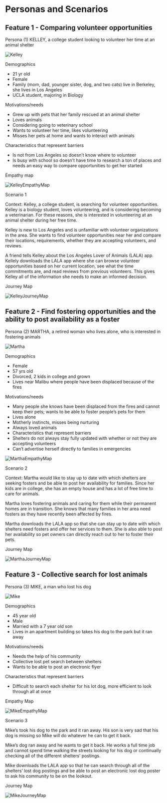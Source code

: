 # Personas and Scenarios

## Feature 1 - Comparing volunteer opportunities

Persona (1) KELLEY, a college student looking to volunteer her time at an animal shelter

![Kelley](Kelley.png)

Demographics
* 21 yr old
* Female
* Family (mom, dad, younger sister, dog, and two cats) live in Berkeley, she lives in Los Angeles
* UCLA student, majoring in Biology

Motivations/needs
* Grew up with pets that her family rescued at an animal shelter
* Loves animals
* Considering going to veterinary school 
* Wants to volunteer her time, likes volunteering
* Misses her pets at home and wants to interact with animals

Characteristics that represent barriers
* Is not from Los Angeles so doesn’t know where to volunteer
* Is busy with school so doesn’t have time to research a ton of places and needs an easy way to compare opportunities to get her started

Empathy map

![KelleyEmpathyMap]()

Scenario 1

Context: Kelley, a college student, is searching for volunteer opportunities. Kelley is a biology student, loves volunteering, and is considering becoming a veterinarian. For these reasons, she is interested in volunteering at an animal shelter during her free time.

Kelley is new to Los Angeles and is unfamiliar with volunteer organizations in the area. She wants to find volunteer opportunities near her and compare their locations, requirements, whether they are accepting volunteers, and reviews.

A friend tells Kelley about the Los Angeles Lover of Animals (LALA) app. Kellely downloads the LALA app where she can browse volunteer opportunities based on her current location, see what the time commitments are, and read reviews from previous volunteers. This gives Kelley all of the information she needs to make an informed decision.

Journey Map

![KelleyJourneyMap]()


## Feature 2 - Find fostering opportunities and the ability to post availability as a foster

Persona (2) MARTHA, a retired woman who lives alone, who is interested in fostering animals

![Martha](Martha.png)

Demographics
* Female
* 57 yrs old
* Divorced, 2 kids in college and grown
* Lives near Malibu where people have been displaced because of the fires

Motivations/needs
* Many people she knows have been displaced from the fires and cannot keep their pets; wants to be able to foster people’s pets for them
* Lives alone
* Motherly instincts, misses being nurturing
* Always loved animals
* Characteristics that represent barriers
* Shelters do not always stay fully updated with whether or not they are accepting volunteers
* Can’t advertise herself directly to families in emergencies


![MarthaEmpathyMap]()


Scenario 2

Context: Martha would like to stay up to date with which shelters are seeking fosters and be able to post her availability for families. Since her kids are in college, she has an empty house and has a lot of free time to care for animals.

Martha loves fostering animals and caring for them while their permanent homes are in transition. She knows that many families in her area need fosters as they have recently been affected by fires.

Martha downloads the LALA app so that she can stay up to date with which shelters need fosters and offer her services to them. She is also able to post her availability so pet owners can directly reach out to her to foster their pets.

Journey Map

![MarthaJourneyMap]()


## Feature 3 - Collective search for lost animals

Persona (3) MIKE, a man who lost his dog

![Mike](Mike.png)

Demographics
* 45 year old
* Male
* Married with a 7 year old son 
* Lives in an apartment building so takes his dog to the park but it ran away

Motivations/needs
* Needs the help of his community 
* Collective lost pet search between shelters
* Wants to be able to post an electronic flyer

Characteristics that represent barriers 
* Difficult to search each shelter for his lot dog, more efficient to look through all at once

Empathy Map

![MikeEmpathyMap]()

Scenario 3

Mike’s took his dog to the park and it ran away. His son is very sad that his dog is missing so Mike will do whatever he can to get it back. 

Mike’s dog ran away and he wants to get it back. He works a full time job and cannot spend time walking the streets looking for his dog or continually checking all of the different shelters’ postings.

Mike downloads the LALA  app so that he can search through all of the shelters’ lost dog postings and be able to post an electronic lost dog poster to ask his community to be on the lookout.

Journey Map

![MikeJourneyMap]()
